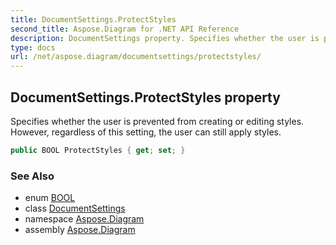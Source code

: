 ```yaml
---
title: DocumentSettings.ProtectStyles
second_title: Aspose.Diagram for .NET API Reference
description: DocumentSettings property. Specifies whether the user is prevented from creating or editing styles. However regardless of this setting the user can still apply styles
type: docs
url: /net/aspose.diagram/documentsettings/protectstyles/
---
```

## DocumentSettings.ProtectStyles property

Specifies whether the user is prevented from creating or editing styles. However, regardless of this setting, the user can still apply styles.

```csharp
public BOOL ProtectStyles { get; set; }
```

### See Also

* enum [BOOL](../../bool/)
* class [DocumentSettings](../)
* namespace [Aspose.Diagram](../../documentsettings/)
* assembly [Aspose.Diagram](../../../)


